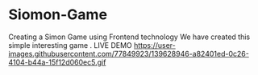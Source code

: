 # Siomon-Game
Creating a Simon Game using Frontend technology
We have created this simple interesting game .
LIVE DEMO
https://user-images.githubusercontent.com/77849923/139628946-a82401ed-0c26-4104-b44a-15f12d060ec5.gif

